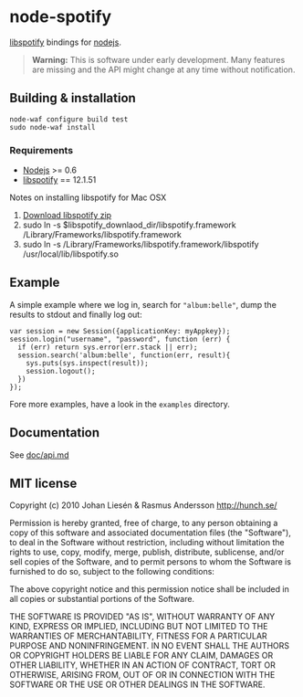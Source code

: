 # node-spotify

[libspotify](http://developer.spotify.com/en/libspotify/) bindings for [nodejs](http://nodejs.org/).

> **Warning:** This is software under early development. Many features are missing and the API might change at any time without notification.

## Building & installation

    node-waf configure build test
    sudo node-waf install

### Requirements

- [Nodejs](http://nodejs.org/) >= 0.6
- [libspotify](https://developer.spotify.com/technologies/libspotify/) == 12.1.51

Notes on installing libspotify for Mac OSX

1. [Download libspotify zip](https://developer.spotify.com/technologies/libspotify/)
2. sudo ln -s $libspotify_downlaod_dir/libspotify.framework /Library/Frameworks/libspotify.framework
3. sudo ln -s /Library/Frameworks/libspotify.framework/libspotify /usr/local/lib/libspotify.so

## Example

A simple example where we log in, search for `"album:belle"`, dump the results to stdout and finally log out:

    var session = new Session({applicationKey: myAppkey});
    session.login("username", "password", function (err) {
      if (err) return sys.error(err.stack || err);
      session.search('album:belle', function(err, result){
        sys.puts(sys.inspect(result));
        session.logout();
      })
    });

Fore more examples, have a look in the `examples` directory.

## Documentation

See [doc/api.md](http://github.com/liesen/libspotify-node/blob/master/doc/api.md)

## MIT license

Copyright (c) 2010 Johan Liesén & Rasmus Andersson <http://hunch.se/>

Permission is hereby granted, free of charge, to any person obtaining a copy
of this software and associated documentation files (the "Software"), to deal
in the Software without restriction, including without limitation the rights
to use, copy, modify, merge, publish, distribute, sublicense, and/or sell
copies of the Software, and to permit persons to whom the Software is
furnished to do so, subject to the following conditions:

The above copyright notice and this permission notice shall be included in
all copies or substantial portions of the Software.

THE SOFTWARE IS PROVIDED "AS IS", WITHOUT WARRANTY OF ANY KIND, EXPRESS OR
IMPLIED, INCLUDING BUT NOT LIMITED TO THE WARRANTIES OF MERCHANTABILITY,
FITNESS FOR A PARTICULAR PURPOSE AND NONINFRINGEMENT. IN NO EVENT SHALL THE
AUTHORS OR COPYRIGHT HOLDERS BE LIABLE FOR ANY CLAIM, DAMAGES OR OTHER
LIABILITY, WHETHER IN AN ACTION OF CONTRACT, TORT OR OTHERWISE, ARISING FROM,
OUT OF OR IN CONNECTION WITH THE SOFTWARE OR THE USE OR OTHER DEALINGS IN
THE SOFTWARE.